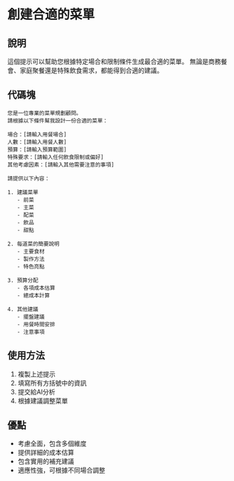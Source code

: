 # 創建合適的菜單

## 說明
這個提示可以幫助您根據特定場合和限制條件生成最合適的菜單。
無論是商務餐會、家庭聚餐還是特殊飲食需求，都能得到合適的建議。

## 代碼塊

```plaintext
您是一位專業的菜單規劃顧問。
請根據以下條件幫我設計一份合適的菜單：

場合：[請輸入用餐場合]
人數：[請輸入用餐人數]
預算：[請輸入預算範圍]
特殊要求：[請輸入任何飲食限制或偏好]
其他考慮因素：[請輸入其他需要注意的事項]

請提供以下內容：

1. 建議菜單
   - 前菜
   - 主菜
   - 配菜
   - 飲品
   - 甜點

2. 每道菜的簡要說明
   - 主要食材
   - 製作方法
   - 特色亮點

3. 預算分配
   - 各項成本估算
   - 總成本計算

4. 其他建議
   - 擺盤建議
   - 用餐時間安排
   - 注意事項
```

## 使用方法
1. 複製上述提示
2. 填寫所有方括號中的資訊
3. 提交給AI分析
4. 根據建議調整菜單

## 優點
- 考慮全面，包含多個維度
- 提供詳細的成本估算
- 包含實用的補充建議
- 適應性強，可根據不同場合調整
